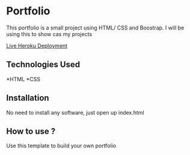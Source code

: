 # Portfolio

This portfolio is a small project using HTML/ CSS and Boostrap. I will be using this to show cas my projects

[Live Heroku Deployment]()



## Technologies Used

*HTML
*CSS

## Installation

No need to install any software, just open up index.html

## How to use ?

Use this template to build your own portfolio

